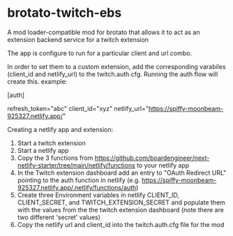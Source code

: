 # brotato-twitch-ebs
A mod loader-compatible mod for brotato that allows it to act as an extension backend service for a twitch extension

The app is configure to run for a particular client and url combo.

In order to set them to a custom extension, add the corresponding varabiles (client_id and netlify_url) to the twitch.auth.cfg.  Running the auth flow will create this. example: 

[auth]

refresh_token="abc"
client_id="xyz"
netlify_url="https://spiffy-moonbeam-925327.netlify.app/"

Creating a netlify app and extension:

1) Start a twitch extension
2) Start a netlify app
3) Copy the 3 functions from https://github.com/boardengineer/next-netlify-starter/tree/main/netlify/functions to your netlify app
4) In the Twitch extension dashboard add an entry to "OAuth Redirect URL" pointing to the auth function in netlify (e.g. https://spiffy-moonbeam-925327.netlify.app/.netlify/functions/auth)
5) Create three Environment variables in netlify CLIENT_ID, CLIENT_SECRET, and TWITCH_EXTENSION_SECRET and populate them with the values from the the twitch extension dashboard (note there are two different 'secret' values)
6) Copy the netlify url and client_id into the twitch.auth.cfg file for the mod